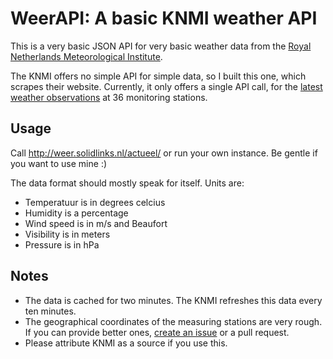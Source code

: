 # WeerAPI: A basic KNMI weather API

This is a very basic JSON API for very basic weather data from the
[Royal Netherlands Meteorological Institute](http://www.knmi.nl/index_en.html).

The KNMI offers no simple API for simple data, so I built this one, which scrapes their website.
Currently, it only offers a single API call, for the
[latest weather observations](http://www.knmi.nl/actueel/)
at 36 monitoring stations.

## Usage

Call http://weer.solidlinks.nl/actueel/ or run your own instance. Be gentle if you want to use mine :)

The data format should mostly speak for itself. Units are:

* Temperatuur is in degrees celcius
* Humidity is a percentage
* Wind speed is in m/s and Beaufort
* Visibility is in meters
* Pressure is in hPa

## Notes

* The data is cached for two minutes. The KNMI refreshes this data every ten minutes.
* The geographical coordinates of the measuring stations are very rough. If you can provide better ones,
  [create an issue](https://github.com/erikr/weerapi/issues/new) or a pull request.
* Please attribute KNMI as a source if you use this.